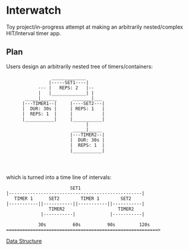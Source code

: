 # Interwatch

Toy project/in-progress attempt at making an arbitrarily nested/complex HIT/Interval timer app.

## Plan

Users design an arbitrarily nested tree of timers/containers:

```
                 _____________
                |-----SET1----|
            --- |   REPS: 2   |--
            |   |_____________| |
       _____|______      _______|___        
      |---TIMER1--|     |----SET2---|
      |  DUR: 30s |     | REPS: 1   |
      |  REPS: 1  |     |           |
      |___________|     |___________|
                              |
                         _____|_____    
                        |---TIMER2--|
                        |  DUR: 30s |
                        |  REPS: 1  |
                        |___________|
      
      
      
```

which is turned into a time line of intervals:

```
                        SET1
|--------------------------------------------------|
   TIMER 1      SET2        TIMER 1        SET2
|-----------||-----------||-----------||-----------|
                TIMER2                    TIMER2
             |-----------|             |-----------|

            30s          60s          90s         120s     
=========================================================>
```

[Data Structure](src/engine)

